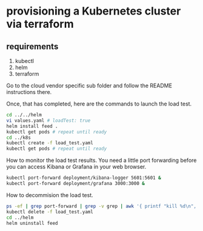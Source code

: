 # provisioning a Kubernetes cluster via terraform

## requirements

1. kubectl
2. helm
3. terraform

Go to the cloud vendor specific sub folder and follow the README instructions there.

Once, that has completed, here are the commands to launch the load test.

```bash
cd ../../helm
vi values.yaml # loadTest: true
helm install feed .
kubectl get pods # repeat until ready
cd ../k8s
kubectl create -f load_test.yaml
kubectl get pods # repeat until ready
```

How to monitor the load test results. You need a little port forwarding before you can access Kibana or Grafana in your web browser.

```bash
kubectl port-forward deployment/kibana-logger 5601:5601 &
kubectl port-forward deployment/grafana 3000:3000 &
```

How to decommision the load test.

```bash
ps -ef | grep port-forward | grep -v grep | awk '{ printf "kill %d\n", $2}' | sh
kubectl delete -f load_test.yaml
cd ../helm
helm uninstall feed
```